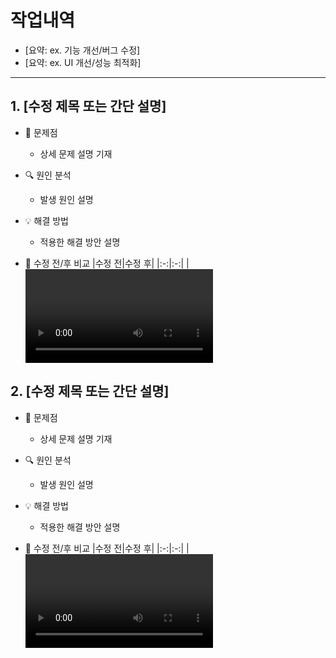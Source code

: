 # 작업내역
- [요약: ex. 기능 개선/버그 수정]
- [요약: ex. UI 개선/성능 최적화]

---

## 1. [수정 제목 또는 간단 설명]
- 🚨 문제점
  - 상세 문제 설명 기재
 
- 🔍 원인 분석
  - 발생 원인 설명
    
- 💡 해결 방법
  - 적용한 해결 방안 설명

- 🔄 수정 전/후 비교
  |수정 전|수정 후|
  |:-:|:-:|
  |<video src="" />|<video src="" />|


## 2. [수정 제목 또는 간단 설명]
- 🚨 문제점
  - 상세 문제 설명 기재
  
- 🔍 원인 분석
  - 발생 원인 설명

- 💡 해결 방법
  - 적용한 해결 방안 설명

- 🔄 수정 전/후 비교
  |수정 전|수정 후|
  |:-:|:-:|
  |<video src="" />|<video src="" />|